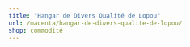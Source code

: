 ```yaml
---
title: "Hangar de Divers Qualité de Lopou"
url: /macenta/hangar-de-divers-qualite-de-lopou/
shop: commodité
---
```

